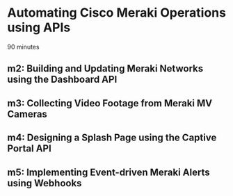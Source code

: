 # Automating Cisco Meraki Operations using APIs
90 minutes

## m2: Building and Updating Meraki Networks using the Dashboard API
## m3: Collecting Video Footage from Meraki MV Cameras
## m4: Designing a Splash Page using the Captive Portal API
## m5: Implementing Event-driven Meraki Alerts using Webhooks
